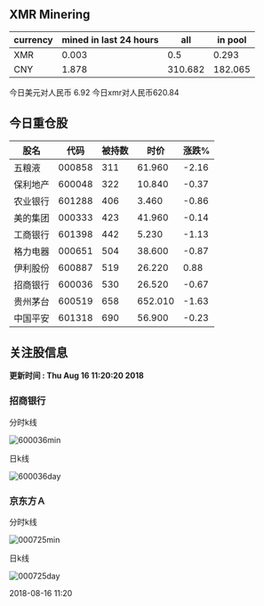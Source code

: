 ## XMR Minering

|currency|mined in last 24 hours|all|in pool|
|---|---|---|---|
|XMR|0.003|0.5|0.293|
|CNY|1.878|310.682|182.065|

今日美元对人民币 6.92	今日xmr对人民币620.84


## 今日重仓股 

|股名|代码|被持数|时价|涨跌%|
|---|---|---|---|---|
|五粮液|000858|311|61.960|-2.16|
|保利地产|600048|322|10.840|-0.37|
|农业银行|601288|406|3.460|-0.86|
|美的集团|000333|423|41.960|-0.14|
|工商银行|601398|442|5.230|-1.13|
|格力电器|000651|504|38.600|-0.87|
|伊利股份|600887|519|26.220|0.88|
|招商银行|600036|530|26.520|-0.67|
|贵州茅台|600519|658|652.010|-1.63|
|中国平安|601318|690|56.900|-0.23|

## 关注股信息
**更新时间 : Thu Aug 16 11:20:20 2018**
### 招商银行 
分时k线

![600036min](http://image.sinajs.cn/newchart/min/n/sh600036.gif)

日k线

![600036day](http://image.sinajs.cn/newchart/daily/n/sh600036.gif)

### 京东方Ａ 
分时k线

![000725min](http://image.sinajs.cn/newchart/min/n/sz000725.gif)

日k线

![000725day](http://image.sinajs.cn/newchart/daily/n/sz000725.gif)

2018-08-16 11:20